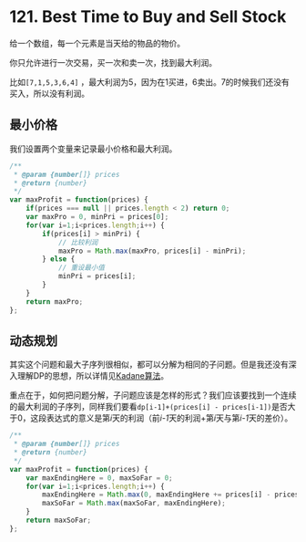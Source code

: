 # 121. Best Time to Buy and Sell Stock

给一个数组，每一个元素是当天给的物品的物价。

你只允许进行一次交易，买一次和卖一次，找到最大利润。

比如`[7,1,5,3,6,4]` ，最大利润为5，因为在1买进，6卖出。7的时候我们还没有买入，所以没有利润。

## 最小价格

我们设置两个变量来记录最小价格和最大利润。

```js
/**
 * @param {number[]} prices
 * @return {number}
 */
var maxProfit = function(prices) {
  	if(prices === null || prices.length < 2) return 0;
    var maxPro = 0, minPri = prices[0];
    for(var i=1;i<prices.length;i++) {
        if(prices[i] > minPri) {
          	// 比较利润
            maxPro = Math.max(maxPro, prices[i] - minPri);
        } else {
            // 重设最小值
            minPri = prices[i];
        }
    }
    return maxPro;
};
```

## 动态规划

其实这个问题和最大子序列很相似，都可以分解为相同的子问题。但是我还没有深入理解DP的思想，所以详情见[Kadane算法](https://discuss.leetcode.com/topic/19853/kadane-s-algorithm-since-no-one-has-mentioned-about-this-so-far-in-case-if-interviewer-twists-the-input/2)。

重点在于，如何把问题分解，子问题应该是怎样的形式？我们应该要找到一个连续的最大利润的子序列，同样我们要看`dp[i-1]+(prices[i] - prices[i-1])`是否大于0，这段表达式的意义是第*i*天的利润（前*i-1*天的利润+第*i*天与第*i-1*天的差价）。

```js
/**
 * @param {number[]} prices
 * @return {number}
 */
var maxProfit = function(prices) {
    var maxEndingHere = 0, maxSoFar = 0;
    for(var i=1;i<prices.length;i++) {
        maxEndingHere = Math.max(0, maxEndingHere += prices[i] - prices[i-1]);
        maxSoFar = Math.max(maxSoFar, maxEndingHere);
    }
    return maxSoFar;
};
```

